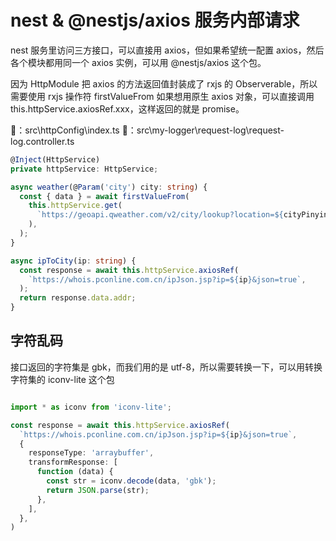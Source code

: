 # nest & @nestjs/axios 服务内部请求

nest 服务里访问三方接口，可以直接用 axios，但如果希望统一配置 axios，然后各个模块都用同一个 axios 实例，可以用 @nestjs/axios 这个包。

因为 HttpModule 把 axios 的方法返回值封装成了 rxjs 的 Observerable，所以需要使用 rxjs 操作符 firstValueFrom
如果想用原生 axios 对象，可以直接调用 this.httpService.axiosRef.xxx，这样返回的就是 promise。

🌰：src\httpConfig\index.ts
🌰：src\my-logger\request-log\request-log.controller.ts

```ts
@Inject(HttpService)
private httpService: HttpService;

async weather(@Param('city') city: string) {
  const { data } = await firstValueFrom(
    this.httpService.get(
      `https://geoapi.qweather.com/v2/city/lookup?location=${cityPinyin}&key=9d67c06d194c43599c7d6d84323eb29b`,
    ),
  );
}

async ipToCity(ip: string) {
  const response = await this.httpService.axiosRef(
    `https://whois.pconline.com.cn/ipJson.jsp?ip=${ip}&json=true`,
  );
  return response.data.addr;
}

```

## 字符乱码

接口返回的字符集是 gbk，而我们用的是 utf-8，所以需要转换一下，可以用转换字符集的 iconv-lite 这个包

```ts

import * as iconv from 'iconv-lite';

const response = await this.httpService.axiosRef(
  `https://whois.pconline.com.cn/ipJson.jsp?ip=${ip}&json=true`,
  {
    responseType: 'arraybuffer',
    transformResponse: [
      function (data) {
        const str = iconv.decode(data, 'gbk');
        return JSON.parse(str);
      },
    ],
  },
)
```